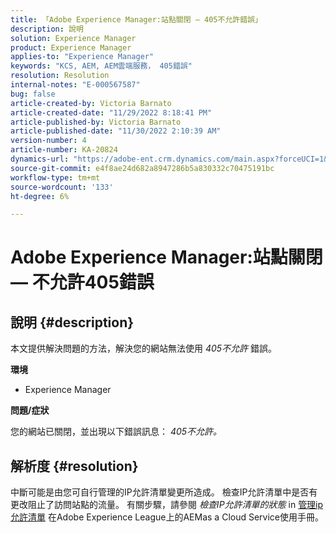 ```yaml
---
title: 「Adobe Experience Manager:站點關閉 — 405不允許錯誤」
description: 說明
solution: Experience Manager
product: Experience Manager
applies-to: "Experience Manager"
keywords: "KCS, AEM, AEM雲端服務， 405錯誤"
resolution: Resolution
internal-notes: "E-000567587"
bug: false
article-created-by: Victoria Barnato
article-created-date: "11/29/2022 8:18:41 PM"
article-published-by: Victoria Barnato
article-published-date: "11/30/2022 2:10:39 AM"
version-number: 4
article-number: KA-20824
dynamics-url: "https://adobe-ent.crm.dynamics.com/main.aspx?forceUCI=1&pagetype=entityrecord&etn=knowledgearticle&id=964cb6ff-2270-ed11-9561-6045bd006a22"
source-git-commit: e4f8ae24d682a8947286b5a830332c70475191bc
workflow-type: tm+mt
source-wordcount: '133'
ht-degree: 6%

---
```


# Adobe Experience Manager:站點關閉 — 不允許405錯誤

## 說明 {#description}


本文提供解決問題的方法，解決您的網站無法使用 *405不允許* 錯誤。

<b>環境</b>

- Experience Manager


<b>問題/症狀</b>

您的網站已關閉，並出現以下錯誤訊息： *405不允許。*


## 解析度 {#resolution}


中斷可能是由您可自行管理的IP允許清單變更所造成。 檢查IP允許清單中是否有更改阻止了訪問站點的流量。 有關步驟，請參閱 *檢查IP允許清單的狀態* in [管理ip允許清單](https://experienceleague.adobe.com/docs/experience-manager-cloud-service/content/implementing/using-cloud-manager/ip-allow-lists/managing-ip-allow-lists.html?lang=en) 在Adobe Experience League上的AEMas a Cloud Service使用手冊。
